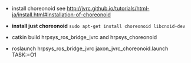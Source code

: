 - install choreonoid see http://jvrc.github.io/tutorials/html-ja/install.html#installation-of-choreonoid   

- **install just choreonoid** ```sudo apt-get install choreonoid libcnoid-dev```

- catkin build hrpsys_ros_bridge_jvrc and hrpsys_choreonoid

- roslaunch hrpsys_ros_bridge_jvrc jaxon_jvrc_choreonoid.launch TASK:=O1
